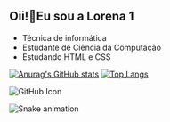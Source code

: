 ## Oii!👋Eu sou a Lorena 1

- Técnica de informática
- Estudante de Ciência da Computação
- Estudando HTML e CSS

[![Anurag's GitHub stats](https://github-readme-stats.vercel.app/api?username=LorenaMartins1&count_private=true&show_icons=true&theme=radical)](https://github.com/anuraghazra/github-readme-stats)
[![Top Langs](https://github-readme-stats.vercel.app/api/top-langs/?username=LorenaMartins1&langs_count=3&layout=compact&theme=radical)](https://github.com/anuraghazra/github-readme-stats)

![GitHub Icon](https://github.githubassets.com/images/modules/logos_page/GitHub-Mark.png)

![Snake animation](https://github.com/LorenaMartins1/LorenaMartins1/blob/output/github-contribution-grid-snake.svg)
